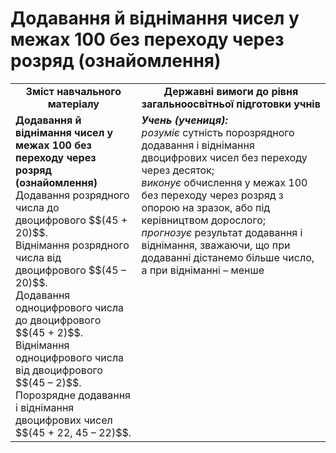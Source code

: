 # Додавання й віднімання чисел у межах 100 без переходу через розряд (ознайомлення)
<table>
  <tr>
    <td width="40%" align="center"><b>Зміст навчального матеріалу<b></td>
    <td width="60%" align="center"><b>Державні вимоги до рівня загальноосвітньої підготовки учнів</b></td>
  </tr>
  <tr>
    <td width="40%" style="vertical-align:top !important;"><b>Додавання й віднімання чисел у межах 100 без переходу через розряд (ознайомлення)</b><br>
Додавання розрядного числа до двоцифрового $$(45 + 20)$$.<br>
Віднімання розрядного числа від двоцифрового $$(45 – 20)$$.<br>
Додавання одноцифрового числа до двоцифрового $$(45 + 2)$$.<br>
Віднімання одноцифрового числа від двоцифрового $$(45 – 2)$$.<br>
Порозрядне додавання і віднімання двоцифрових чисел $$(45 + 22, 45 – 22)$$.<br></td>
    <td width="60%" style="vertical-align:top !important;"><i><b>Учень (учениця):</b></i><br>
<i>розуміє</i> сутність порозрядного додавання і віднімання двоцифрових чисел без переходу через десяток;<br>
<i>виконує</i> обчислення у межах 100 без переходу через розряд з опорою на зразок, або під керівництвом дорослого;<br>
<i>прогнозує</i> результат додавання і віднімання, зважаючи, що при додаванні дістанемо більше число, а при відніманні – менше<br></td>
  </tr>
</table>
